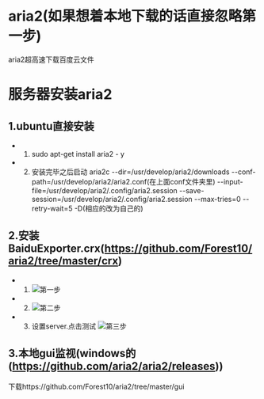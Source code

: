 # aria2(如果想着本地下载的话直接忽略第一步)
aria2超高速下载百度云文件

# 服务器安装aria2
## 1.ubuntu直接安装

* 1. sudo apt-get install aria2 - y
* 2. 安装完毕之后启动 aria2c --dir=/usr/develop/aria2/downloads --conf-path=/usr/develop/aria2/aria2.conf(在上面conf文件夹里) --input-file=/usr/develop/aria2/.config/aria2.session --save-session=/usr/develop/aria2/.config/aria2.session       --max-tries=0 --retry-wait=5 -D(相应的改为自己的)

## 2.安装BaiduExporter.crx(https://github.com/Forest10/aria2/tree/master/crx)

* 1.  ![第一步](http://public-img.forest10.com/aria2/baiduexporter1.png)
* 2.  ![第二步](http://public-img.forest10.com/aria2/baidue2.png)
* 3.   设置server.点击测试 ![第三步](http://public-img.forest10.com/aria2/baiduexpoter3.jpg)
## 3.本地gui监视(windows的(https://github.com/aria2/aria2/releases))

下载https://github.com/Forest10/aria2/tree/master/gui
